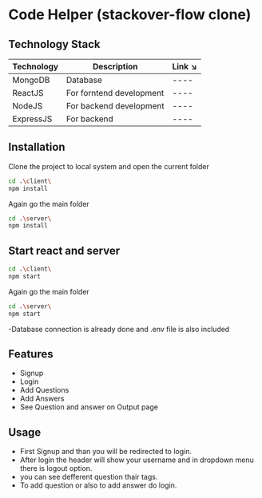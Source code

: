 # Code Helper (stackover-flow clone)

## Technology Stack


| Technology | Description                               | Link ↘️ |
|------------|-------------------------------------------|--------|
| MongoDB    | Database                                  | ----   |
| ReactJS    | For forntend development                  | ----   |
| NodeJS     | For backend development                   | ----   |
| ExpressJS  | For backend                               | ----   |

## Installation

Clone the project to local system and open the current folder

```bash
cd .\client\
npm install
```
Again go the main folder 
```bash
cd .\server\
npm install
```

## Start react and server 


```bash
cd .\client\
npm start
```

Again go the main folder 
```bash
cd .\server\
npm start
```

-Database connection is already done and .env file is also included 

## Features

- Signup
- Login
- Add Questions
- Add Answers
- See Question and answer on Output page

## Usage

- First Signup and than you will be redirected to login.
- After login the header will show your username and in dropdown menu there is logout option.
- you can see defferent question thair tags.
- To add question or also to add answer do login.



